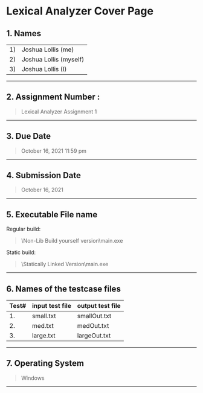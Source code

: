 # Lexical Analyzer Cover Page


## 1.   Names 

|      |                        |
|------|------------------------|
|  1)  | Joshua Lollis (me)     |
|  2)  | Joshua Lollis (myself) |
|  3)  | Joshua Lollis (I)      |

---


## 2. Assignment Number : 
>Lexical Analyzer Assignment 1

---

## 3. Due Date
>October 16, 2021 11:59 pm

---

## 4. Submission  Date
>October 16, 2021

---

## 5. Executable File name 
Regular build:
>\\Non-Lib Build yourself version\\main.exe

Static build:
>\\Statically Linked Version\\main.exe

---

## 6. Names of the testcase files       

| Test# |input test file |    output test file     |                                       
|-------|----------------|-------------------------|
| 1.    | small.txt      |  smallOut.txt           |                                         
| 2.    | med.txt        |  medOut.txt             |
| 3.    | large.txt      |  largeOut.txt           |

---

## 7. Operating System       
> Windows

---